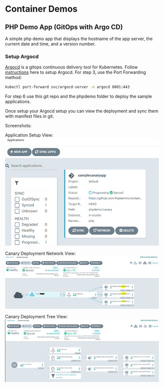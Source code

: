 # Container Demos 

## PHP Demo App (GitOps with Argo CD)

A simple php demo app that displays the hostname of the app server, the current date and time, and a version number.

### Setup Argocd

[Argocd](https://argoproj.github.io/argo-cd/) is a gitops continuous delivery tool for Kubernetes. 
Follow [instructions](https://argoproj.github.io/argo-cd/getting_started/) here to setup Argocd.
For step 3, use the Port Forwarding method:

```bash
kubectl port-forward svc/argocd-server -n argocd 8081:443
```

For step 6 use this git repo and the phpdemo folder to deploy the sample applications.

Once setup your Argocd setup you can view the deployment and sync them with manifest files in git.

Screenshots:

Application Setup View:
![Initial Setup](/images/s1.PNG)

Canary Deployment Network View:
![Deployment Network View ](/images/s2.PNG)

Canary Deployment Tree View:
![Deployment Tree View](/images/s3.PNG)
